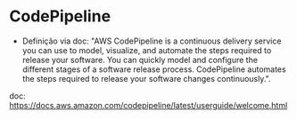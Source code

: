 # CodePipeline

- Definição via doc: "AWS CodePipeline is a continuous delivery service you can use to model, visualize, and automate the steps required to release your software. You can quickly model and configure the different stages of a software release process. CodePipeline automates the steps required to release your software changes continuously.".

doc: https://docs.aws.amazon.com/codepipeline/latest/userguide/welcome.html